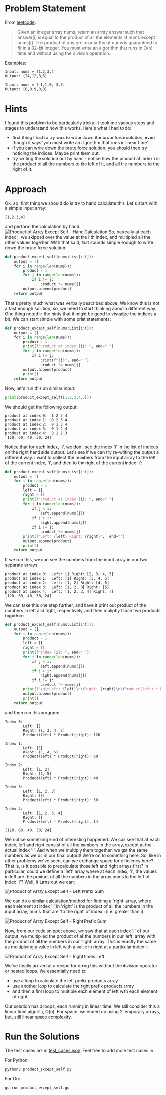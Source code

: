 # Problem Statement
From [leetcode](https://leetcode.com/problems/product-of-array-except-self/):
> Given an integer array nums, return an array answer such that answer[i] is equal to the product of all the elements of nums except nums[i]. The product of any prefix or suffix of nums is guaranteed to fit in a 32-bit integer. You must write an algorithm that runs in O(n) time and without using the division operation.

Examples:
```
Input: nums = [1,2,3,4]
Output: [24,12,8,6]
```
```
Input: nums = [-1,1,0,-3,3]
Output: [0,0,9,0,0]
```

# Hints
I found this problem to be particularly tricky. It took me various steps and stages to understand how this works.  Here's what I had to do:
- first thing I had to try was to write down the brute force solution, even though it says 'you must write an algorithm that runs in linear time'.  
- if you can write down the brute force solution, you should then try noticing the indices.  Maybe print them out.
- try writing the solution out by hand - notice how the product at index i is the product of all the numbers to the left of it, and all the numbers to the right of it.

# Approach
Ok, so, first thing we should do is try to hand calculate this.  Let's start with a simple input array:
```
[1,2,3,4]
```
and perform the calculation by hand:
![Product of Array Except Self - Hand Calculation](https://drive.google.com/uc?export=view&id=1QRzmSp9vYLKU9qyGWq_fhF4jh3n_L86g)
So, basically at each index i, we skipped over the value at the i'th index, and multipled all the other values together.  With that said, that sounds simple enough to write down the brute force solution:
```python
def product_except_self(nums:List[int]):
    output = []
    for i in range(len(nums)):
        product = 1
        for j in range(len(nums)):
            if i != j:
                product *= nums[j]
        output.append(product)
    return output
```
That's pretty much what was verbally described above.  We know this is not a fast enough solution, so, we need to start thinking about a different way.  One thing noted in the hints that it might be good to visualize the indices a bit.  We can start simple with some print statements:
```python
def product_except_self(nums:List[int]):
    output = []
    for i in range(len(nums)):
        product = 1
        print(f"product at index {i}: ", end=" ")
        for j in range(len(nums)):
            if i != j:
                print(f"{j}", end=" ")
                product *= nums[j]
        output.append(product)
        print()
    return output
```
Now, let's run this on similar input:
```python
print(product_except_self([1,2,3,4,5]))
```
We should get the following output:
```shell
product at index 0:  1 2 3 4 
product at index 1:  0 2 3 4 
product at index 2:  0 1 3 4 
product at index 3:  0 1 2 4 
product at index 4:  0 1 2 3 
[120, 60, 40, 30, 24]
```
Notice that for each index, 'i', we don't see the index 'i' in the list of indices on the right hand side output.  Let's see if we can try re-writing the output a different way. I want to collect the numbers from the input array to the left of the current index, 'i', and then to the right of the current index 'i':
```python
def product_except_self(nums:List[int]):
    output = []
    for i in range(len(nums)):
        product = 1
        left = []
        right = []
        print(f"product at index {i}: ", end=" ")
        for j in range(len(nums)):
            if j < i:
                left.append(nums[j])
            if j > i:
                right.append(nums[j])
            if i != j:
                product *= nums[j]
        print(f"Left: {left} Right: {right}",  end="")
        output.append(product)
        print()
    return output
```
If we run this, we can see the numbers from the input array in our two separate arrays:
```
product at index 0:  Left: [] Right: [2, 3, 4, 5]
product at index 1:  Left: [1] Right: [3, 4, 5]
product at index 2:  Left: [1, 2] Right: [4, 5]
product at index 3:  Left: [1, 2, 3] Right: [5]
product at index 4:  Left: [1, 2, 3, 4] Right: []
[120, 60, 40, 30, 24]
```
We can take this one step further, and have it print out product of the numbers in left and right, respectively, and then muliptly those two products together:
```python
def product_except_self(nums:List[int]):
    output = []
    for i in range(len(nums)):
        product = 1
        left = []
        right = []
        print(f"Index {i}: ", end=" ")
        for j in range(len(nums)):
            if j < i:
                left.append(nums[j])
            if j > i:
                right.append(nums[j])
            if i != j:
                product *= nums[j]
        print(f"\n\tLeft: {left}\n\tRight: {right}\n\tProduct(left) * Product(right): {math.prod(left) * math.prod(right)}")
        output.append(product)
        print()
    return output
```
and then run this program:
```
Index 0:  
        Left: []
        Right: [2, 3, 4, 5]
        Product(left) * Product(right): 120

Index 1:  
        Left: [1]
        Right: [3, 4, 5]
        Product(left) * Product(right): 60

Index 2:  
        Left: [1, 2]
        Right: [4, 5]
        Product(left) * Product(right): 40

Index 3:  
        Left: [1, 2, 3]
        Right: [5]
        Product(left) * Product(right): 30

Index 4:  
        Left: [1, 2, 3, 4]
        Right: []
        Product(left) * Product(right): 24

[120, 60, 40, 30, 24]
```
We notice something kind of interesting happened.  We can see that at each index, left and right consist of all the numbers in the array, except at the actual index 'i'. And when we multiply them together, we get the same numbers as we do in our final output! We're on to something here. So, like in other problems we've seen, can we exchange space for efficiency here?  That is, is it possible to precalculate those left and right arrays first?  In particular, could we define a 'left' array where at each index, 'i', the values in left are the product of all the numbers in the array nums to the left of index 'i'?  Well, it turns out we can:

![Product of Array Except Self - Left Prefix Sum](https://drive.google.com/uc?export=view&id=15HnkmYUpD8Sj8OkT2Y6z-Y-nab5day2W)

We can do a similar calculation/method for finding a 'right' array, where each element at index 'i' in 'right' is the product of all the numbers in the input array, nums, that are 'to the right' of index i (i.e. greater than i):

![Product of Array Except Self - Right Prefix Sum](https://drive.google.com/uc?export=view&id=10v-QHxDlah9bJ8tq1DB_XwY2MnM9i7jx)

Now, from our code snippet above, we saw that at each index 'i' of our output, we multiplied the product of all the numbers in our 'left' array with the product of all the numbers in our 'right' array.  This is exactly the same as multiplying a value in left with a value in right at a particular index i:

![Product of Array Except Self - Right times Left](https://drive.google.com/uc?export=view&id=1XCGj1Cjh5EvY3B76fIiRroxpirc1-REn)

We've finally arrived at a recipe for doing this without the division operator or nested loops.  We essentially need to:
- use a loop to calculate the left prefix products array
- use another loop to calculate the right prefix products array
- and then a final loop to multiple each element of left with each element of right

Our solution has 3 loops, each running in linear time.  We still consider this a linear time algorith, O(n).  For space, we ended up using 2 temporary arrays, but, still linear space complexity.  

# Run the Solutions
The test cases are in [test_cases.json](test_cases.json). Feel free to add more test cases in. 

For Python:
```shell
python3 product_except_self.py
```

For Go:
```shell
go run product_except_self.go
```





